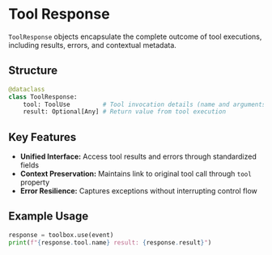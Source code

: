 # Tool Response

`ToolResponse` objects encapsulate the complete outcome of tool executions, including results, errors, and contextual metadata.

## Structure

```python
@dataclass
class ToolResponse:
    tool: ToolUse         # Tool invocation details (name and arguments)
    result: Optional[Any] # Return value from tool execution
```

## Key Features

- **Unified Interface:** Access tool results and errors through standardized fields
- **Context Preservation:** Maintains link to original tool call through `tool` property
- **Error Resilience:** Captures exceptions without interrupting control flow

## Example Usage
```python
response = toolbox.use(event)
print(f"{response.tool.name} result: {response.result}")
```
